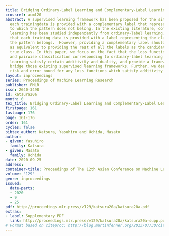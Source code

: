 ```yaml
---
title: Bridging Ordinary-Label Learning and Complementary-Label Learning
crossref: acml20
abstract: A supervised learning framework has been proposed for the situation where
  each trainingdata is provided with a complementary label that represents a class
  to which the pattern does not belong. In the existing literature, complementary-label
  learning has been studied independently from ordinary-label learning, which assumes
  that each training data is provided with a label representing the class to which
  the pattern belongs.  However, providing a complementary label should be treated
  as equivalent to providing the rest of all the labels as the candidates of the one
  true class. In this paper, we focus on the fact that the loss functions for one-versus-all
  and pairwise classification corresponding to ordinary-label learning and complementary-label
  learning satisfy certain additivity and duality, and provide a framework which directly
  bridge those existing supervised learning frameworks. Further, we derive classification
  risk and error bound for any loss functions which satisfy additivity and duality.
layout: inproceedings
series: Proceedings of Machine Learning Research
publisher: PMLR
issn: 2640-3498
id: katsura20a
month: 0
tex_title: Bridging Ordinary-Label Learning and Complementary-Label Learning
firstpage: 161
lastpage: 176
page: 161-176
order: 161
cycles: false
bibtex_author: Katsura, Yasuhiro and Uchida, Masato
author:
- given: Yasuhiro
  family: Katsura
- given: Masato
  family: Uchida
date: 2020-09-25
address: 
container-title: Proceedings of The 12th Asian Conference on Machine Learning
volume: '129'
genre: inproceedings
issued:
  date-parts:
  - 2020
  - 9
  - 25
pdf: http://proceedings.mlr.press/v129/katsura20a/katsura20a.pdf
extras:
- label: Supplementary PDF
  link: http://proceedings.mlr.press/v129/katsura20a/katsura20a-supp.pdf
# Format based on citeproc: http://blog.martinfenner.org/2013/07/30/citeproc-yaml-for-bibliographies/
---
```

